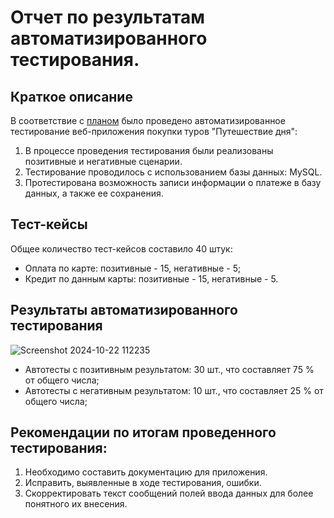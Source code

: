 # **Отчет по результатам автоматизированного тестирования.**
## **Краткое описание**
В соответствие с [планом](https://github.com/GorElena/Course-work/blob/main/Plan.md) было проведено автоматизированное тестирование веб-приложения покупки туров "Путешествие дня":
1. В процессе проведения тестирования были реализованы позитивные и негативные сценарии.
2. Тестирование проводилось с использованием базы данных: MySQL.
3. Протестирована возможность записи информации о платеже в базу данных, а также ее сохранения.
## **Тест-кейсы**
Общее количество тест-кейсов составило 40 штук:
- Оплата по карте: позитивные - 15, негативные - 5;
- Кредит по данным карты: позитивные - 15, негативные - 5.

## **Результаты автоматизированного тестирования**

![Screenshot 2024-10-22 112235](https://github.com/user-attachments/assets/bb2d272b-6a47-43bb-ae44-d4b6594874ee)


- Автотесты с позитивным результатом: 30 шт., что составляет 75 % от общего числа;
- Автотесты с негативным результатом: 10 шт., что составляет 25 % от общего числа;

## **Рекомендации по итогам проведенного тестирования:**

1. Необходимо составить документацию для приложения.
2. Исправить, выявленные в ходе тестирования, ошибки.
3. Скорректировать текст сообщений полей ввода данных для более понятного их внесения.

